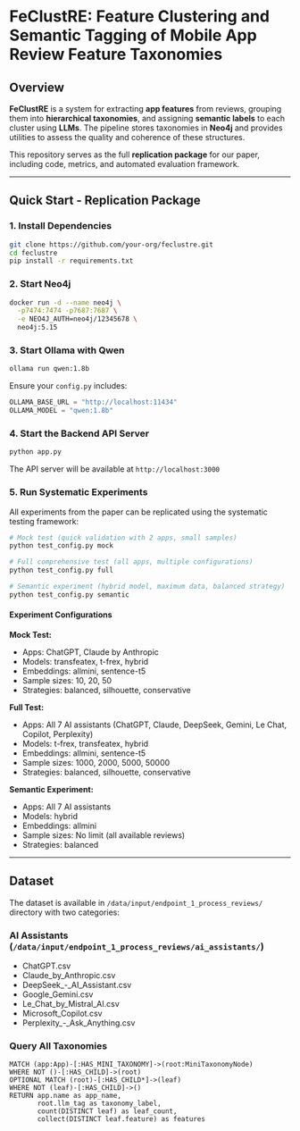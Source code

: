 # FeClustRE: Feature Clustering and Semantic Tagging of Mobile App Review Feature Taxonomies

## Overview

**FeClustRE** is a system for extracting **app features** from reviews, grouping them into **hierarchical taxonomies**, and assigning **semantic labels** to each cluster using **LLMs**. 
The pipeline stores taxonomies in **Neo4j** and provides utilities to assess the quality and coherence of these structures.

This repository serves as the full **replication package** for our paper, including code, metrics, and automated evaluation framework.

---

## Quick Start - Replication Package

### 1. Install Dependencies

```bash
git clone https://github.com/your-org/feclustre.git
cd feclustre
pip install -r requirements.txt
```

### 2. Start Neo4j

```bash
docker run -d --name neo4j \
  -p7474:7474 -p7687:7687 \
  -e NEO4J_AUTH=neo4j/12345678 \
  neo4j:5.15
```

### 3. Start Ollama with Qwen

```bash
ollama run qwen:1.8b
```

Ensure your `config.py` includes:

```python
OLLAMA_BASE_URL = "http://localhost:11434"
OLLAMA_MODEL = "qwen:1.8b"
```

### 4. Start the Backend API Server

```bash
python app.py
```

The API server will be available at `http://localhost:3000`

### 5. Run Systematic Experiments

All experiments from the paper can be replicated using the systematic testing framework:

```bash
# Mock test (quick validation with 2 apps, small samples)
python test_config.py mock

# Full comprehensive test (all apps, multiple configurations)
python test_config.py full

# Semantic experiment (hybrid model, maximum data, balanced strategy)
python test_config.py semantic
```

#### Experiment Configurations

**Mock Test:**
- Apps: ChatGPT, Claude by Anthropic
- Models: transfeatex, t-frex, hybrid
- Embeddings: allmini, sentence-t5
- Sample sizes: 10, 20, 50
- Strategies: balanced, silhouette, conservative

**Full Test:**
- Apps: All 7 AI assistants (ChatGPT, Claude, DeepSeek, Gemini, Le Chat, Copilot, Perplexity)
- Models: t-frex, transfeatex, hybrid
- Embeddings: allmini, sentence-t5
- Sample sizes: 1000, 2000, 5000, 50000
- Strategies: balanced, silhouette, conservative

**Semantic Experiment:**
- Apps: All 7 AI assistants
- Models: hybrid
- Embeddings: allmini
- Sample sizes: No limit (all available reviews)
- Strategies: balanced

---

## Dataset

The dataset is available in `/data/input/endpoint_1_process_reviews/` directory with two categories:

### AI Assistants (`/data/input/endpoint_1_process_reviews/ai_assistants/`)
- ChatGPT.csv
- Claude_by_Anthropic.csv
- DeepSeek_-_AI_Assistant.csv
- Google_Gemini.csv
- Le_Chat_by_Mistral_AI.csv
- Microsoft_Copilot.csv
- Perplexity_-_Ask_Anything.csv


### Query All Taxonomies

```cypher
MATCH (app:App)-[:HAS_MINI_TAXONOMY]->(root:MiniTaxonomyNode)
WHERE NOT ()-[:HAS_CHILD]->(root)
OPTIONAL MATCH (root)-[:HAS_CHILD*]->(leaf)
WHERE NOT (leaf)-[:HAS_CHILD]->()
RETURN app.name as app_name, 
       root.llm_tag as taxonomy_label,
       count(DISTINCT leaf) as leaf_count,
       collect(DISTINCT leaf.feature) as features
```
